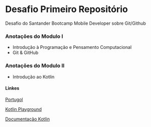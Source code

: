 # Desafio Primeiro Repositório
Desafio do Santander Bootcamp Mobile Developer sobre Git/Github

### Anotações do Modulo I	

- Introdução à Programação e Pensamento Computacional
- Git & GitHub

### Anotações do Modulo II

- Introdução ao Kotlin

#### Linkes

[Portugol](https://portugol-webstudio.cubos.io/ide)

[Kotlin Playground](https://play.kotlinlang.org/)

[Documentação Kotlin](https://developer.android.com/kotlin)







